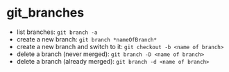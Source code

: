 # git_branches

- list branches: `git branch -a`
- create a new branch: `git branch *nameOfBranch*`
- create a new branch and switch to it: `git checkout -b <name of branch>`
- delete a branch (never merged): `git branch -D <name of branch>`
- delete a branch (already merged): `git branch -d <name of branch>`